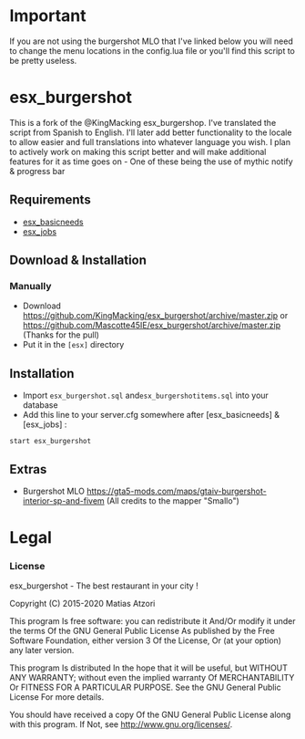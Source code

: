 # Important
If you are not using the burgershot MLO that I've linked below you will need to change the menu locations in the config.lua file or you'll find this script to be pretty useless.

# esx_burgershot
This is a fork of the @KingMacking esx_burgershop. I've translated the script from Spanish to English. I'll later add better functionality to the locale to allow easier and full translations into whatever language you wish. I plan to actively work on making this script better and will make additional features for it as time goes on - One of these being the use of mythic notify & progress bar 

## Requirements
- [esx_basicneeds](https://github.com/ESX-Org/esx_basicneeds)
- [esx_jobs](https://github.com/ESX-Org/esx_jobs)

## Download & Installation

### Manually
- Download https://github.com/KingMacking/esx_burgershot/archive/master.zip or https://github.com/Mascotte45IE/esx_burgershot/archive/master.zip (Thanks for the pull)
- Put it in the `[esx]` directory


## Installation
- Import `esx_burgershot.sql` and`esx_burgershotitems.sql` into your database
- Add this line to your server.cfg somewhere after [esx_basicneeds] &[esx_jobs] :

```
start esx_burgershot
```
## Extras
- Burgershot MLO https://gta5-mods.com/maps/gtaiv-burgershot-interior-sp-and-fivem (All credits to the mapper "Smallo")



# Legal
### License
esx_burgershot - The best restaurant in your city !

Copyright (C) 2015-2020 Matias Atzori

This program Is free software: you can redistribute it And/Or modify it under the terms Of the GNU General Public License As published by the Free Software Foundation, either version 3 Of the License, Or (at your option) any later version.

This program Is distributed In the hope that it will be useful, but WITHOUT ANY WARRANTY; without even the implied warranty Of MERCHANTABILITY Or FITNESS FOR A PARTICULAR PURPOSE. See the GNU General Public License For more details.

You should have received a copy Of the GNU General Public License along with this program. If Not, see http://www.gnu.org/licenses/.
